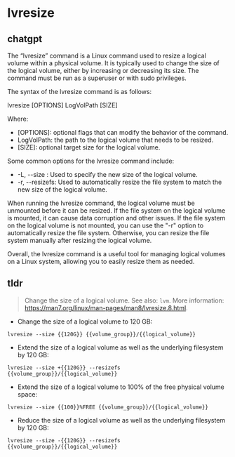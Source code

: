 # lvresize 
## chatgpt 
The “lvresize” command is a Linux command used to resize a logical volume within a physical volume. It is typically used to change the size of the logical volume, either by increasing or decreasing its size. The command must be run as a superuser or with sudo privileges.

The syntax of the lvresize command is as follows:

lvresize [OPTIONS] LogVolPath [SIZE]

Where:

- [OPTIONS]: optional flags that can modify the behavior of the command.
- LogVolPath: the path to the logical volume that needs to be resized.
- [SIZE]: optional target size for the logical volume.

Some common options for the lvresize command include:

- -L, --size : Used to specify the new size of the logical volume.
- -r, --resizefs: Used to automatically resize the file system to match the new size of the logical volume.

When running the lvresize command, the logical volume must be unmounted before it can be resized. If the file system on the logical volume is mounted, it can cause data corruption and other issues. If the file system on the logical volume is not mounted, you can use the "-r" option to automatically resize the file system. Otherwise, you can resize the file system manually after resizing the logical volume.

Overall, the lvresize command is a useful tool for managing logical volumes on a Linux system, allowing you to easily resize them as needed. 

## tldr 
 
> Change the size of a logical volume.
> See also: `lvm`.
> More information: <https://man7.org/linux/man-pages/man8/lvresize.8.html>.

- Change the size of a logical volume to 120 GB:

`lvresize --size {{120G}} {{volume_group}}/{{logical_volume}}`

- Extend the size of a logical volume as well as the underlying filesystem by 120 GB:

`lvresize --size +{{120G}} --resizefs {{volume_group}}/{{logical_volume}}`

- Extend the size of a logical volume to 100% of the free physical volume space:

`lvresize --size {{100}}%FREE {{volume_group}}/{{logical_volume}}`

- Reduce the size of a logical volume as well as the underlying filesystem by 120 GB:

`lvresize --size -{{120G}} --resizefs {{volume_group}}/{{logical_volume}}`
